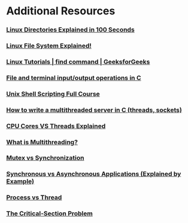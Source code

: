 # Additional Resources


### [Linux Directories Explained in 100 Seconds](https://www.youtube.com/watch?v=42iQKuQodW4&pp=ygUUZmlsZSBzeXN0ZW0gaW4gbGludXg%3D)


### [Linux File System Explained!](https://www.youtube.com/watch?v=bbmWOjuFmgA&pp=ygUUZmlsZSBzeXN0ZW0gaW4gbGludXg%3D)

### [Linux Tutorials | find command | GeeksforGeeks](https://www.youtube.com/watch?v=oPdFGUrq-XQ&pp=ygU5Rm9yIGFueSBMaW51eCBjb21tYW5kLCBob3cgZG9lcyBMaW51eCBzaCBmaW5kIHRoZSBjb21tYW5k)

### [File and terminal input/output operations in C](https://www.youtube.com/watch?v=Lksi1HEMZgY&list=PLfqABt5AS4Fmv8DszqJjIjmCjvTtTVslT)

### [Unix Shell Scripting Full Course](https://www.youtube.com/watch?v=lqYSCSgFefM&list=PL6UwySlcwEYIZGsbXnUxsojD0yeUA67lb)

### [How to write a multithreaded server in C (threads, sockets)](https://www.youtube.com/watch?v=Pg_4Jz8ZIH4&pp=ygUmbXVsdGktdGhyZWFkZWQgVENQLWJhc2VkIGNsaWVudC1zZXJ2ZXI%3D)


### [CPU Cores VS Threads Explained](https://www.youtube.com/watch?v=hwTYDQ0zZOw&pp=ygUXd2hhdCBhcmUgdGhyZWFkcyBpbiBjcHU%3D)

### [What is Multithreading?](https://www.youtube.com/watch?v=0KAGazeMZ2o&pp=ygUWbXVsdGktdGhyZWFkZWQgY29udGV4dA%3D%3D)

### [Mutex vs Synchronization](https://www.youtube.com/watch?v=jkRN9zcLH1s&pp=ygUhU3luY2hyb25pemF0aW9uIGFuZCBDb21tdW5pY2F0aW9u)

### [Synchronous vs Asynchronous Applications (Explained by Example)](https://www.youtube.com/watch?v=N5Ky-mz6n-8&pp=ygUhU3luY2hyb25pemF0aW9uIGFuZCBDb21tdW5pY2F0aW9u)

### [Process vs Thread](https://www.youtube.com/watch?v=Dhf-DYO1K78&pp=ygUUVGhyZWFkcyB2cy4gUHJvY2Vzczo%3D)

### [The Critical-Section Problem](https://www.youtube.com/watch?v=UtEORPakw5Y&pp=ygUbV2hhdOKAmXMgYSBDcml0aWNhbCBSZWdpb24_)

















